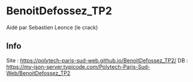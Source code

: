 # BenoitDefossez_TP2

Aidé par Sebastien Leonce (le crack)

## Info
Site : https://polytech-paris-sud-web.github.io/BenoitDefossez_TP2/
DB : https://my-json-server.typicode.com/Polytech-Paris-Sud-Web/BenoitDefossez_TP2
